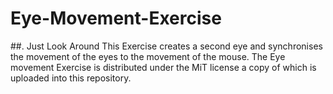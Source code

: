 # Eye-Movement-Exercise
##. Just Look Around
This Exercise creates a second eye and synchronises the movement of the eyes to the movement of the mouse. 
The Eye movement Exercise is distributed under the MiT license a copy of which is uploaded into this repository.
